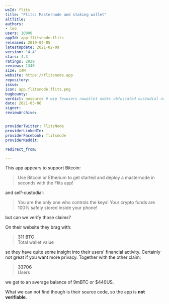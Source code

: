 ```yaml
---
wsId: flits
title: "Flits: Masternode and staking wallet"
altTitle: 
authors:
- leo
users: 10000
appId: app.flitsnode.flits
released: 2019-04-05
latestUpdate: 2021-02-09
version: "4.4"
stars: 4.3
ratings: 2029
reviews: 1340
size: 14M
website: https://flitsnode.app
repository: 
issue: 
icon: app.flitsnode.flits.png
bugbounty: 
verdict: nosource # wip fewusers nowallet nobtc obfuscated custodial nosource nonverifiable reproducible bounty defunct
date: 2021-03-06
signer: 
reviewArchive:


providerTwitter: FlitsNode
providerLinkedIn: 
providerFacebook: flitsnode
providerReddit: 

redirect_from:

---
```



This app appears to support Bitcoin:

> Use Bitcoin or Etherium to get started and deploy a masternode in seconds with
  the Flits app!

and self-custodial:

> You are the only one who controls the keys! Your crypto funds are 100% safely
  stored inside your phone!

but can we verify those claims?

On their website they brag with:

> **311 BTC**<br>
  Total wallet value

so they have quite some insight into their users' financial activity. Certainly
not great if you want more privacy. Together with the other claim:

> **33706**<br>
  Users

we get to an average balance of 9mBTC or $440US.

What we can not find though is their source code, so the app is **not verifiable**.
